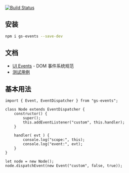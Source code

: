 [![Build Status](https://travis-ci.org/guless/events.svg?branch=master)](https://travis-ci.org/guless/events)

安装
---
```sh
npm i gs-events --save-dev
```

文档
---
- [UI Events](https://www.w3.org/TR/uievents/) - DOM 事件系统规范
- [测试用例](https://github.com/guless/events/blob/master/test/)

基本用法
-------
```es6
import { Event, EventDispatcher } from "gs-events";

class Node extends EventDispatcher {
    constructor() {
        super();
        this.addEventListener("custom", this.handler);
    }
    
    handler( evt ) {
        console.log("scope:", this);
        console.log("event:", evt);
    }
}

let node = new Node();
node.dispatchEvent(new Event("custom", false, true));
```

